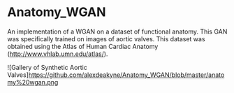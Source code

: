# Anatomy_WGAN
An implementation of a WGAN on a dataset of functional anatomy. This GAN was specifically trained on images of aortic valves. 
This dataset was obtained using the Atlas of Human Cardiac Anatomy (http://www.vhlab.umn.edu/atlas/).

![Gallery of Synthetic Aortic Valves]https://github.com/alexdeakyne/Anatomy_WGAN/blob/master/anatomy%20wgan.png
